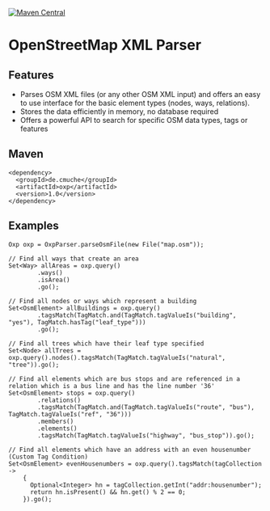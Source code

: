 [![Maven Central](https://maven-badges.herokuapp.com/maven-central/de.cmuche/oxp/badge.svg)](https://maven-badges.herokuapp.com/maven-central/de.cmuche/oxp)


# OpenStreetMap XML Parser

## Features
- Parses OSM XML files (or any other OSM XML input) and offers an easy to use interface for the basic element types (nodes, ways, relations).
- Stores the data efficiently in memory, no database required
- Offers a powerful API to search for specific OSM data types, tags or features

## Maven
```
<dependency>
  <groupId>de.cmuche</groupId>
  <artifactId>oxp</artifactId>
  <version>1.0</version>
</dependency>
```

## Examples
```
Oxp oxp = OxpParser.parseOsmFile(new File("map.osm"));
    
// Find all ways that create an area
Set<Way> allAreas = oxp.query()
        .ways()
        .isArea()
        .go();

// Find all nodes or ways which represent a building
Set<OsmElement> allBuildings = oxp.query()
        .tagsMatch(TagMatch.and(TagMatch.tagValueIs("building", "yes"), TagMatch.hasTag("leaf_type")))
        .go();

// Find all trees which have their leaf type specified
Set<Node> allTrees = oxp.query().nodes().tagsMatch(TagMatch.tagValueIs("natural", "tree")).go();

// Find all elements which are bus stops and are referenced in a relation which is a bus line and has the line number '36'
Set<OsmElement> stops = oxp.query()
        .relations()
        .tagsMatch(TagMatch.and(TagMatch.tagValueIs("route", "bus"), TagMatch.tagValueIs("ref", "36")))
        .members()
        .elements()
        .tagsMatch(TagMatch.tagValueIs("highway", "bus_stop")).go();

// Find all elements which have an address with an even housenumber (Custom Tag Condition)
Set<OsmElement> evenHousenumbers = oxp.query().tagsMatch(tagCollection ->
    {
      Optional<Integer> hn = tagCollection.getInt("addr:housenumber");
      return hn.isPresent() && hn.get() % 2 == 0;
    }).go();
```
